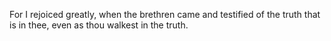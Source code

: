 For I rejoiced greatly, when the brethren came and testified of the truth that is in thee, even as thou walkest in the truth.
